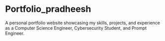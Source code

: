 # Portfolio_pradheesh
A personal portfolio website showcasing my skills, projects, and experience as a Computer Science Engineer, Cybersecurity Student, and Prompt Engineer.

